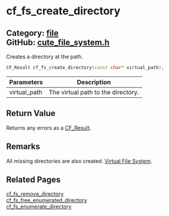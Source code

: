 [](../header.md ':include')

# cf_fs_create_directory

Category: [file](/api_reference?id=file)  
GitHub: [cute_file_system.h](https://github.com/RandyGaul/cute_framework/blob/master/include/cute_file_system.h)  
---

Creates a directory at the path.

```cpp
CF_Result cf_fs_create_directory(const char* virtual_path);
```

Parameters | Description
--- | ---
virtual_path | The virtual path to the directory.

## Return Value

Returns any errors as a [CF_Result](/utility/cf_result.md).

## Remarks

All missing directories are also created. [Virtual File System](https://randygaul.github.io/cute_framework/#/topics/virtual_file_system).

## Related Pages

[cf_fs_remove_directory](/file/cf_fs_remove_directory.md)  
[cf_fs_free_enumerated_directory](/file/cf_fs_free_enumerated_directory.md)  
[cf_fs_enumerate_directory](/file/cf_fs_enumerate_directory.md)  
